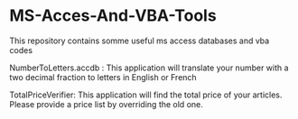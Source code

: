 # MS-Acces-And-VBA-Tools
This repository contains somme useful ms access databases and vba codes 

NumberToLetters.accdb :
 This application will translate your number with a two decimal fraction to letters in English or French
 
TotalPriceVerifier:
  This application will find the total price of your articles.
  Please provide a price list by overriding the old one.
 

